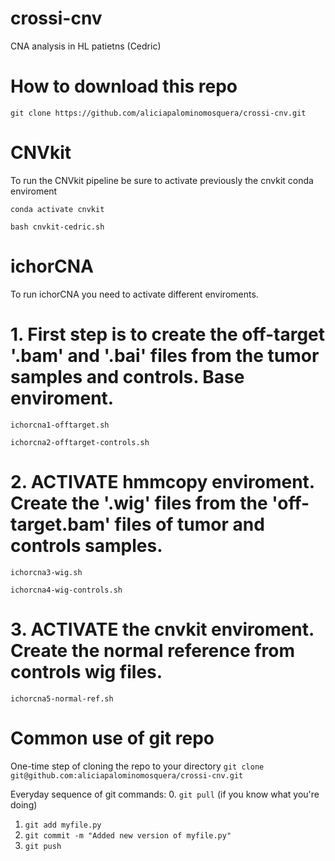 # crossi-cnv
CNA analysis in HL patietns (Cedric)

# How to download this repo
`git clone https://github.com/aliciapalominomosquera/crossi-cnv.git`

# CNVkit
To run the CNVkit pipeline be sure to activate previously the cnvkit conda enviroment

`conda activate cnvkit`

`bash cnvkit-cedric.sh`

# ichorCNA
To run ichorCNA you need to activate different enviroments. 

# 1. First step is to create the off-target '.bam' and '.bai' files from the tumor samples and controls. Base enviroment.

`ichorcna1-offtarget.sh`

`ichorcna2-offtarget-controls.sh`

# 2. ACTIVATE hmmcopy enviroment. Create the '.wig' files from the 'off-target.bam' files of tumor and controls samples.

`ichorcna3-wig.sh`

`ichorcna4-wig-controls.sh`

# 3. ACTIVATE the cnvkit enviroment. Create the normal reference from controls wig files.  

`ichorcna5-normal-ref.sh`

# Common use of git repo
One-time step of cloning the repo to your directory
`git clone git@github.com:aliciapalominomosquera/crossi-cnv.git`

Everyday sequence of git commands: 0. `git pull` (if you know what you're doing)
1. `git add myfile.py`
2. `git commit -m "Added new version of myfile.py"`
3. `git push`
